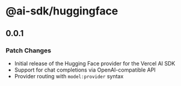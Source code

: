 # @ai-sdk/huggingface

## 0.0.1

### Patch Changes

- Initial release of the Hugging Face provider for the Vercel AI SDK
- Support for chat completions via OpenAI-compatible API
- Provider routing with `model:provider` syntax
